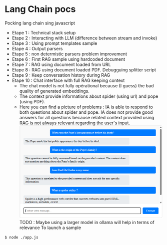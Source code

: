 # Lang Chain pocs
Pocking lang chain sing javascript

* Etape 1 : Technical stack setup
* Etape 2 : Interacting with LLM (difference between stream and invoke)
* Etape 3 : Using prompt templates sample
* Etape 4 : Output parsers
* Etape 5 : non determistic parsers problem improvement
* Etape 6 : First RAG sample using hardcoded document
* Etape 7 : RAG using document loaded from URL
* Etape 8 : RAG using document loaded PDF. Debugguing splitter script
* Etape 9 : Keep conversation history during RAG
* Etape 10 : Chat interface with full RAG keeping context
  * The chat model is not fully opérational because (I guess) the bad quality of generated embeddings. 
  * The context provide informations about spider (using url) and pope (using PDF).
  * Here you can find a picture of problems :
    IA is able to respond to both questions about spider and pope. IA does not provide good answers for all questions because related context provided using RAG is not always relevant regarding the user's input.
   ![alt text](images/image.png)
    TODO :  Maybe using a larger model in ollama will help in terms of relevance
To launch a sample
```console
$ node ./app.js
```
